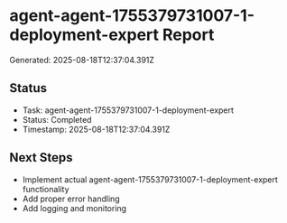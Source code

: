 # agent-agent-1755379731007-1-deployment-expert Report

Generated: 2025-08-18T12:37:04.391Z

## Status
- Task: agent-agent-1755379731007-1-deployment-expert
- Status: Completed
- Timestamp: 2025-08-18T12:37:04.391Z

## Next Steps
- Implement actual agent-agent-1755379731007-1-deployment-expert functionality
- Add proper error handling
- Add logging and monitoring
